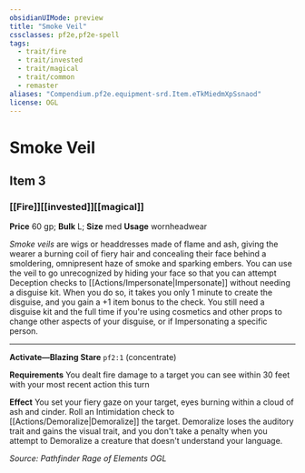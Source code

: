 ```yaml
---
obsidianUIMode: preview
title: "Smoke Veil"
cssclasses: pf2e,pf2e-spell
tags:
  - trait/fire
  - trait/invested
  - trait/magical
  - trait/common
  - remaster
aliases: "Compendium.pf2e.equipment-srd.Item.eTkMiedmXpSsnaod"
license: OGL
---
```

# Smoke Veil
## Item 3
### [[Fire]][[invested]][[magical]]


**Price** 60 gp; 
**Bulk** L; **Size** med
**Usage** wornheadwear

_Smoke veils_ are wigs or headdresses made of flame and ash, giving the wearer a burning coil of fiery hair and concealing their face behind a smoldering, omnipresent haze of smoke and sparking embers. You can use the veil to go unrecognized by hiding your face so that you can attempt Deception checks to [[Actions/Impersonate|Impersonate]] without needing a disguise kit. When you do so, it takes you only 1 minute to create the disguise, and you gain a +1 item bonus to the check. You still need a disguise kit and the full time if you're using cosmetics and other props to change other aspects of your disguise, or if Impersonating a specific person.

* * *

**Activate—Blazing Stare** `pf2:1` (concentrate)

**Requirements** You dealt fire damage to a target you can see within 30 feet with your most recent action this turn

**Effect** You set your fiery gaze on your target, eyes burning within a cloud of ash and cinder. Roll an Intimidation check to [[Actions/Demoralize|Demoralize]] the target. Demoralize loses the auditory trait and gains the visual trait, and you don't take a penalty when you attempt to Demoralize a creature that doesn't understand your language.

*Source: Pathfinder Rage of Elements*
*OGL*